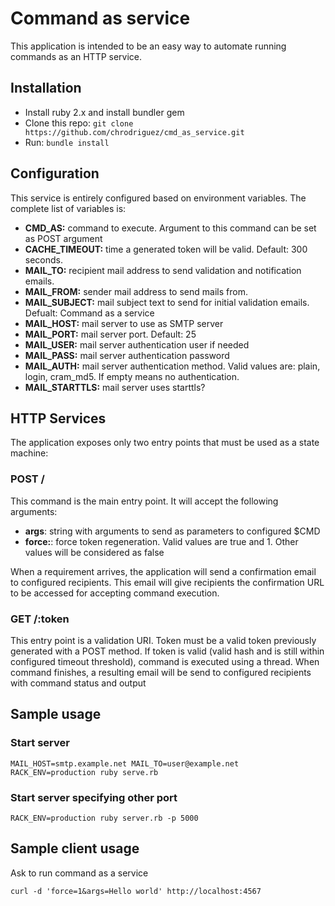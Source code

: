 # Command as service

This application is intended to be an easy way to automate running commands as
an HTTP service.

## Installation

* Install ruby 2.x and install bundler gem
* Clone this repo: `git clone https://github.com/chrodriguez/cmd_as_service.git`
* Run: `bundle install`


## Configuration

This service is entirely configured based on environment variables. The complete
list of variables is:

* **CMD_AS:** command to execute. Argument to this command can be set as POST
  argument
* **CACHE_TIMEOUT:** time a generated token will be valid. Default: 300
  seconds.
* **MAIL_TO:** recipient mail address to send validation and notification
  emails.
* **MAIL_FROM:** sender mail address to send mails from.
* **MAIL_SUBJECT:** mail subject text to send for initial validation emails.
  Defualt: Command as a service
* **MAIL_HOST:** mail server to use as SMTP server
* **MAIL_PORT:** mail server port. Default: 25
* **MAIL_USER:** mail server authentication user if needed
* **MAIL_PASS:** mail server authentication password
* **MAIL_AUTH:** mail server authentication method. Valid values are: plain, login,
  cram_md5. If empty means no authentication.
* **MAIL_STARTTLS:** mail server uses starttls?

## HTTP Services

The application exposes only two entry points that must be used as a state
machine:

### POST /

This command is the main entry point. It will accept the following arguments:

* **args**: string with arguments to send as parameters to configured $CMD
* **force:**: force token regeneration. Valid values are true and 1. Other
  values will be considered as false

When a requirement arrives, the application will send a confirmation email to
configured recipients. This email will give recipients the confirmation URL to
be accessed for accepting command execution.

### GET /:token

This entry point is a validation URI. Token must be a valid token previously
generated with a POST method. If token is valid (valid hash and is still within
configured timeout threshold), command is executed using a thread.
When command finishes, a resulting email will be send to configured recipients
with command status and output

## Sample usage

### Start server

```
MAIL_HOST=smtp.example.net MAIL_TO=user@example.net RACK_ENV=production ruby serve.rb
```

### Start server specifying other port

```
RACK_ENV=production ruby server.rb -p 5000
```

## Sample client usage

Ask to run command as a service

```
curl -d 'force=1&args=Hello world' http://localhost:4567
```



